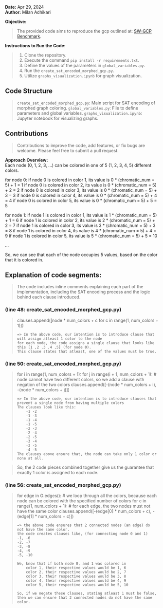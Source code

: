 **Date:** Apr 29, 2024  
**Author:** Milan Adhikari  

**Objective:**  
> The provided code aims to reproduce the gcp outlined at: [SW-GCP Benchmark](https://www.cs.ubc.ca/~hoos/SATLIB/Benchmarks/SAT/SW-GCP/descr.html). 

**Instructions to Run the Code:**  
> 1. Clone the repository.  
> 2. Execute the command `pip install -r requirements.txt`.  
> 3. Define the values of the parameters in `global_variables.py`.  
> 4. Run the `create_sat_encoded_morphed_gcp.py`.  
> 5. Utilize `graphs_visualization.ipynb` for graph visualization.

## Code Structure
> `create_sat_encoded_morphed_gcp.py`: Main script for SAT encoding of morphed graph coloring.
> `global_variables.py`: File to define parameters and global variables.
> `graphs_visualization.ipynb`: Jupyter notebook for visualizing graphs.

## Contributions
> Contributions to improve the code, add features, or fix bugs are welcome. Please feel free to submit a pull request.


**Approach Overview:**  
Each node (0, 1, 2, 3, ...) can be colored in one of 5 (1, 2, 3, 4, 5) different colors.

for node 0:
    if node 0 is colored in color 1, its value is 0 * (chromatic_num = 5) + 1 = 1
    if node 0 is colored in color 2, its value is 0 * (chromatic_num = 5) + 2 = 2
    if node 0 is colored in color 3, its value is 0 * (chromatic_num = 5) + 3 = 3
    if node 0 is colored in color 4, its value is 0 * (chromatic_num = 5) + 4 = 4
    if node 0 is colored in color 5, its value is 0 * (chromatic_num = 5) + 5 = 5

for node 1:
    if node 1 is colored in color 1, its value is 1 * (chromatic_num = 5) + 1 = 6
    if node 1 is colored in color 2, its value is 2 * (chromatic_num = 5) + 2 = 7
    if node 1 is colored in color 3, its value is 3 * (chromatic_num = 5) + 3 = 8
    if node 1 is colored in color 4, its value is 4 * (chromatic_num = 5) + 4 = 9
    if node 1 is colored in color 5, its value is 5 * (chromatic_num = 5) + 5 = 10

...

So, we can see that each of the node occupies 5 values, based on the color that it is colored in.

## Explanation of code segments:
> The code includes inline comments explaining each part of the implementation, including the SAT encoding process and the logic behind each clause introduced.

### (line 48: create_sat_encoded_morphed_gcp.py)
> clauses.append([node * num_colors + c for c in range(1, num_colors + 1)])
> 
>     => In the above code, our intention is to introduce clause that will assign atleast 1 color to the node 
>     for each node, the code assigns a single clause that looks like this [1 ,2 ,3 ,4 ,5] (for node 0).
>     This clause states that atleast, one of the values must be true.


### (line 50: create_sat_encoded_morphed_gcp.py)
> for i in range(1, num_colors + 1):
>     for j in range(i + 1, num_colors + 1):
>         # node cannot have two different colors, so we add a clause with negation of the two colors
>         clauses.append([-(node * num_colors + i), -(node * num_colors + j)])
> 
>     => In the above code, our intention is to introduce clauses that prevent a single node from having multiple colors
>     The clauses look like this:
>         -1 -2 
>         -1 -3 
>         -1 -4 
>         -1 -5 
>         -2 -3 
>         -2 -4 
>         -2 -5 
>         -3 -4 
>         -3 -5 
>         -4 -5
>     The clauses above ensure that, the node can take only 1 color or none at all.

> So, the 2 code pieces combined together give us the guarantee that exactly 1 color is assigned to each node.

### (line 56: create_sat_encoded_morphed_gcp.py)
> for edge in G.edges():
>         # we loop through all the colors, because each node can be colored with the specified number of colors
>         for c in range(1, num_colors + 1):
>             # for each edge, the two nodes must not have the same color
>             clauses.append([-(edge[0] * num_colors + c), -(edge[1] * num_colors + c)])
> 
>     => the above code ensures that 2 connected nodes (an edge) do not have the same color.
>     the code creates clauses like, (for connecting node 0 and 1)
>     -1, -6
>     -2, -7
>     -3, -8
>     -4, -9
>     -5, -10
> 
>     We, know that if both node 0, and 1 was colored in 
>         color 1, their respective values would be 1, 6
>         color 2, their respective values would be 2, 7
>         color 3, their respective values would be 3, 8
>         color 4, their respective values would be 4, 9
>         color 5, their respective values would be 5, 10
> 
>     So, if we negate these clauses, stating atleast 1 must be false, then we can ensure that 2 connected nodes do not have the same color.
